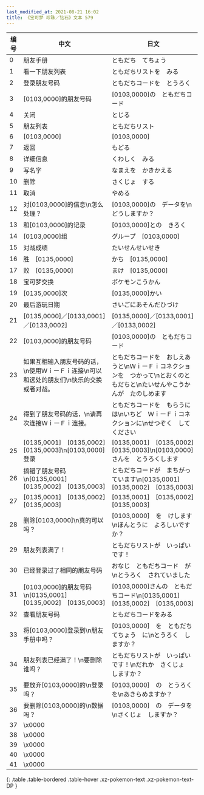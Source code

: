 ```yaml
---
last_modified_at: 2021-08-21 16:02
title: 《宝可梦 珍珠／钻石》文本 579
---
```

| 编号 | 中文 | 日文 |
| ---- | ---- | ---- |
| 0 | 朋友手册 | ともだち　てちょう |
| 1 | 看一下朋友列表 | ともだちリストを　みる |
| 2 | 登录朋友号码 | ともだちコードを　とうろく |
| 3 | [0103,0000]的朋友号码 | [0103,0000]の　ともだちコード |
| 4 | 关闭 | とじる |
| 5 | 朋友列表 | ともだちリスト |
| 6 | [0103,0000] | [0103,0000] |
| 7 | 返回 | もどる |
| 8 | 详细信息 | くわしく　みる |
| 9 | 写名字 | なまえを　かきかえる |
| 10 | 删除 | さくじょ　する |
| 11 | 取消 | やめる |
| 12 | 对[0103,0000]的信息\n怎么处理？ | [0103,0000]の　データを\nどうしますか？ |
| 13 | 和[0103,0000]的记录 | [0103,0000]との　きろく |
| 14 | [0103,0000]组 | グループ　[0103,0000] |
| 15 | 对战成绩 | たいせんせいせき |
| 16 | 胜　[0135,0000] | かち　[0135,0000] |
| 17 | 败　[0135,0000] | まけ　[0135,0000] |
| 18 | 宝可梦交换 | ポケモンこうかん |
| 19 | [0135,0000]次 | [0135,0000]かい |
| 20 | 最后游玩日期 | さいごにあそんだひづけ |
| 21 | [0135,0000]／[0133,0001]／[0133,0002] | [0135,0000]／[0133,0001]／[0133,0002] |
| 22 | [0103,0000]的朋友号码 | [0103,0000]の　ともだちコード |
| 23 | 如果互相输入朋友号码的话，\n使用ＷｉーＦｉ连接\n可以和远处的朋友们\n快乐的交换或者对战。 | ともだちコードを　おしえあうと\nＷｉーＦｉコネクションを　つかって\nとおくのともだちと\nたいせんやこうかんが　たのしめます |
| 24 | 得到了朋友号码的话，\n请再次连接ＷｉーＦｉ连接。 | ともだちコードを　もらうには\nいちど　ＷｉーＦｉコネクションに\nせつぞく　してください |
| 25 | [0135,0001]　[0135,0002]　[0135,0003]\n[0103,0000]登录 | [0135,0001]　[0135,0002]　[0135,0003]\n[0103,0000]さんを　とうろくします |
| 26 | 搞错了朋友号码\n[0135,0001]　[0135,0002]　[0135,0003] | ともだちコードが　まちがっています\n[0135,0001]　[0135,0002]　[0135,0003] |
| 27 | [0135,0001]　[0135,0002]　[0135,0003] | [0135,0001]　[0135,0002]　[0135,0003] |
| 28 | 删除[0103,0000]\n真的可以吗？ | [0103,0000]　を　けします\nほんとうに　よろしいですか？ |
| 29 | 朋友列表满了！ | ともだちリストが　いっぱい　です！ |
| 30 | 已经登录过了相同的朋友号码 | おなじ　ともだちコード　が\nとうろく　されていました |
| 31 | [0103,0000]的朋友号码\n[0135,0001]　[0135,0002]　[0135,0003] | [0103,0000]さんの　ともだちコード\n[0135,0001]　[0135,0002]　[0135,0003] |
| 32 | 查看朋友号码 | ともだちコードをみる |
| 33 | 将[0103,0000]登录到\n朋友手册中吗？ | [0103,0000]　を　ともだちてちょう　に\nとうろく　しますか？ |
| 34 | 朋友列表已经满了！\n要删除谁吗？ | ともだちリストが　いっぱい　です！\nだれか　さくじょ　しますか？ |
| 35 | 要放弃[0103,0000]的\n登录吗？ | [0103,0000]　の　とうろく　を\nあきらめますか？ |
| 36 | 要删除[0103,0000]的\n数据吗？ | [0103,0000]　の　データを\nさくじょ　しますか？ |
| 37 | \x0000 |  |
| 38 | \x0000 |  |
| 39 | \x0000 |  |
| 40 | \x0000 |  |
| 41 | \x0000 |  |
{: .table .table-bordered .table-hover .xz-pokemon-text .xz-pokemon-text-DP }